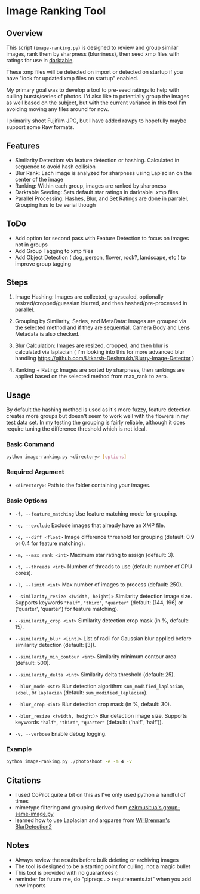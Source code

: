 # Image Ranking Tool


## Overview

This script (`image-ranking.py`) is designed to review and group similar images, rank them by sharpness (blurriness), then seed xmp files with ratings for use in [darktable](https://www.darktable.org/).

These xmp files will be detected on import or detected on startup if you have "look for updated xmp files on startup" enabled.

My primary goal was to develop a tool to pre-seed ratings to help with culling bursts/series of photos. I'd also like to potentially group the images as well based on the subject, but with the current variance in this tool I'm avoiding moving any files around for now.

I primarily shoot Fujifilm JPG, but I have added rawpy to hopefully maybe support some Raw formats.

## Features

- Similarity Detection: via feature detection or hashing. Calculated in sequence to avoid hash collision
- Blur Rank: Each image is analyzed for sharpness using Laplacian on the center of the image
- Ranking: Within each group, images are ranked by sharpness
- Darktable Seeding: Sets default star ratings in darktable .xmp files
- Parallel Processing: Hashes, Blur, and Set Ratings are done in parralel, Grouping has to be serial though

## ToDo

- Add option for second pass with Feature Detection to focus on images not in groups
- Add Group Tagging to xmp files
- Add Object Detection ( dog, person, flower, rock?, landscape, etc ) to improve group tagging


## Steps

1. Image Hashing:
   Images are collected, grayscaled, optionally resized/cropped/guassian blurred, and then hashed/pre-processed in parallel.

2. Grouping by Similarity, Series, and MetaData:
   Images are grouped via the selected method and if they are sequential. Camera Body and Lens Metadata is also checked.

3. Blur Calculation:
   Images are resized, cropped, and then blur is calculated via laplacian ( I'm looking into this for more advanced blur handling https://github.com/Utkarsh-Deshmukh/Blurry-Image-Detector )

4. Ranking + Rating:
   Images are sorted by sharpness, then rankings are applied based on the selected method from max_rank to zero.


## Usage

By default the hashing method is used as it's more fuzzy, feature detection creates more groups but doesn't seem to work well with the flowers in my test data set. In my testing the grouping is fairly reliable, although it does require tuning the difference threshold which is not ideal.


### Basic Command

```sh
python image-ranking.py <directory> [options]
```

### Required Argument

- `<directory>`: Path to the folder containing your images.

### Basic Options

- `-f, --feature_matching`
  Use feature matching mode for grouping.

- `-e, --exclude`
  Exclude images that already have an XMP file.

- `-d, --diff <float>`
  Image difference threshold for grouping (default: 0.9 or 0.4 for feature matching).

- `-m, --max_rank <int>`
  Maximum star rating to assign (default: 3).

- `-t, --threads <int>`
  Number of threads to use (default: number of CPU cores).

- `-l, --limit <int>`
  Max number of images to process (default: 250).

- `--similarity_resize <(width, height)>`
  Similarity detection image size. Supports keywords `"half"`, `"third"`, `"quarter"` (default: (144, 196) or ('quarter', 'quarter') for feature matching).

- `--similarity_crop <int>`
  Similarity detection crop mask (in %, default: 15).

- `--similarity_blur <[int]>`
  List of radii for Gaussian blur applied before similarity detection (default: [3]).

- `--similarity_min_contour <int>`
  Similarity minimum contour area (default: 500).

- `--similarity_delta <int>`
  Similarity delta threshold (default: 25).

- `--blur_mode <str>`
  Blur detection algorithm: `sum_modified_laplacian`, `sobel`, or `laplacian` (default: `sum_modified_laplacian`).

- `--blur_crop <int>`
  Blur detection crop mask (in %, default: 30).

- `--blur_resize <(width, height)>`
  Blur detection image size. Supports keywords `"half"`, `"third"`, `"quarter"` (default: ('half', 'half')).

- `-v, --verbose`
  Enable debug logging.

### Example

```sh
python image-ranking.py ./photoshoot -e -m 4 -v
```

## Citations

- I used CoPilot quite a bit on this as I've only used python a handful of times
- mimetype filtering and grouping derived from [ezirmusitua's group-same-image.py](https://gist.github.com/ezirmusitua/1aa47567ad4ebd5679f9e3df09585e17)
- learned how to use Laplacian and argparse from [WillBrennan's BlurDetection2](https://github.com/WillBrennan/BlurDetection2/tree/master)


## Notes

- Always review the results before bulk deleting or archiving images
- The tool is designed to be a starting point for culling, not a magic bullet
- This tool is provided with no guarantees (:
- reminder for future me, do "pipreqs . > requirements.txt" when you add new imports